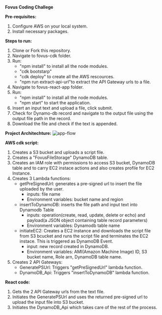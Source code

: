**Fovus Coding Challege**

**Pre-requisites:** 
1. Configure AWS on your local system.
2. Install necessary packages.

**Steps to run:**
1. Clone or Fork this repository.
2. Navigate to fovus-cdk folder.
3. Run:
    - "npm install" to install all the node modules.
    - "cdk bootstarp"
    - "cdk deploy" to create all the AWS rescources.
    - "npm run extract-api-url"to extract the API Gateway urls to a file.
4. Navigate to fovus-react-app folder.
5. Run:
    - "npm install" to install all the node modules.
    - "npm start" to start the application.
6. Insert an input text and upload a file, click submit.
7. Check for Dynamo-db record and navigate to the output file using the output file path in the record.
8. Download the file and check if the text is appended.


**Project Architechture:**
![app-flow](https://github.com/user-attachments/assets/9190f31e-502a-4c32-9b2d-2cd48c956884)

**AWS cdk script:**
1. Creates a S3 bucket and uploads a script file.
2. Creates a "FovusFileStorage" DynamoDB table.
3. Creates an IAM role with permissions to access S3 bucket, DynamoDB table and to carry EC2 instace actions and also creates profile for EC2 Instance.
3. Creates 3 Lambda functions:
    - getPreSignedUrl: generates a pre-signed url to insert the file uploaded by the user.
        * inputs: file name
        * Environment variables: bucket name and region
    - insertToDynamoDB: inserts the file path and input text into Dynamodb Table
        * inputs: operation(create, read, update, delete or echo) and payload(a JSON object containing table record parameters)
        * Environment variables: Dynamodb table name
    - initiateEC2: Creates a EC2 instance and downloads the script file from S3 bcucket and runs the script file and terminates the EC2 instace. This is triggered as DynamoDB Event.
        * input: new record created in DynamoDB.
        * Environment variables: AMI(Amazon Machine Image) ID, S3 bucket name, Role arn, DynamoDB table name.
4. Creates 2 API Gateways:
    - GeneratePSUrl: Triggers "getPreSignedUrl" lambda function.
    - DynamoDB_Api: Triggers "insertToDynamoDB" lambda function.

**React code:**
1. Gets the 2 API Gateway urls from the text file.
2. Initiates the GeneratePSUrl and uses the returned pre-signed url to upload the input file into S3 bucket.
3. Initiates the DynamoDB_Api which takes care of the rest of the process.
